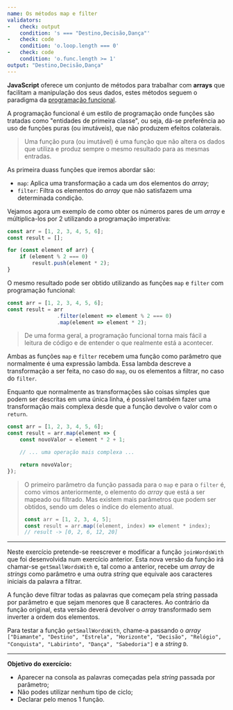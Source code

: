 ```yaml
---
name: Os métodos map e filter
validators:
-   check: output
    condition: 's === "Destino,Decisão,Dança"'
-   check: code
    condition: 'o.loop.length === 0'
-   check: code
    condition: 'o.func.length >= 1'
output: "Destino,Decisão,Dança"
---
```


**JavaScript** oferece um conjunto de métodos para trabalhar com **arrays** que facilitam a manipulação dos seus dados, estes métodos seguem o paradigma da [programação funcional](https://en.wikipedia.org/wiki/Functional_programming).

A programação funcional é um estilo de programação onde funções são tratadas como "entidades de primeira classe", ou seja, dá-se preferência ao uso de funções puras (ou imutáveis), que não produzem efeitos colaterais.

> Uma função pura (ou imutável) é uma função que não altera os dados que utiliza e produz sempre o mesmo resultado para as mesmas entradas.

As primeira duass funções que iremos abordar são:

- `map`: Aplica uma transformação a cada um dos elementos do *array*;
- `filter`: Filtra os elementos do *array* que não satisfazem uma determinada condição.

Vejamos agora um exemplo de como obter os números pares de um *array* e múltiplica-los por 2 utilizando a programação imperativa:

```js
const arr = [1, 2, 3, 4, 5, 6];
const result = [];

for (const element of arr) {
    if (element % 2 === 0)
        result.push(element * 2);
}
```

O mesmo resultado pode ser obtido utilizando as funções `map` e `filter` com programação funcional:

```js
const arr = [1, 2, 3, 4, 5, 6];
const result = arr
                .filter(element => element % 2 === 0)
                .map(element => element * 2);
```

> De uma forma geral, a programação funcional torna mais fácil a leitura de código e de entender o que realmente está a acontecer.

Ambas as funções `map` e `filter` recebem uma função como parâmetro que normalmente é uma expressão lambda. Essa lambda descreve a transformação a ser feita, no caso do `map`, ou os elementos a filtrar, no caso do `filter`.

Enquanto que normalmente as transformações são coisas simples que podem ser descritas em uma única linha, é possível também fazer uma transformação mais complexa desde que a função devolve o valor com o `return`.

```js
const arr = [1, 2, 3, 4, 5, 6];
const result = arr.map(element => {
    const novoValor = element * 2 + 1;

    // ... uma operação mais complexa ...

    return novoValor;
});
```

> O primeiro parâmetro da função passada para o `map` e para o `filter` é, como vimos anteriormente, o elemento do *array* que está a ser mapeado ou filtrado. Mas existem mais parâmetros que podem ser obtidos, sendo um deles o indice do elemento atual.
> ```js
> const arr = [1, 2, 3, 4, 5];
> const result = arr.map((element, index) => element * index);
> // result -> [0, 2, 6, 12, 20]
> ```

***

Neste exercício pretende-se reescrever e modificar a função `joinWordsWith` que foi desenvolvida num exercício anterior. Esta nova versão da função irá chamar-se `getSmallWordsWith` e, tal como a anterior, recebe um *array* de *strings* como parâmetro e uma outra *string* que equivale aos caracteres iniciais da palavra a filtrar.

A função deve filtrar todas as palavras que começam pela string passada por parâmetro e que sejam menores que 8 caracteres. Ao contrário da função original, esta versão deverá devolver o *array* transformado sem inverter a ordem dos elementos.

Para testar a função `getSmallWordsWith`, chame-a passando o *array* `["Diamante", "Destino", "Estrela", "Horizonte", "Decisão", "Relógio", "Conquista", "Labirinto", "Dança", "Sabedoria"]` e a *string* `D`.

***

**Objetivo do exercício:**
- Aparecer na consola as palavras começadas pela *string* passada por parâmetro;
- Não podes utilizar nenhum tipo de ciclo;
- Declarar pelo menos 1 função.